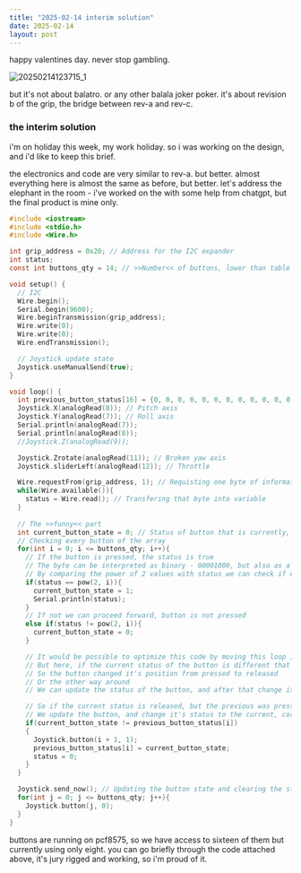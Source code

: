 ```yaml
---
title: "2025-02-14 interim solution"
date: 2025-02-14
layout: post
---
```


happy valentines day. never stop gambling. <br />

![20250214123715_1](https://github.com/user-attachments/assets/fc48f025-650b-49b5-84be-8bfa77af86a8)

but it's not about balatro. or any other balala joker poker. it's about revision b of the grip, the bridge between rev-a and rev-c.  <br />

### the interim solution

i'm on holiday this week, my work holiday. so i was working on the design, and i'd like to keep this brief.  <br />

the electronics and code are very similar to rev-a. but better. almost everything here is almost the same as before, but better. let's address the elephant in the room - i've worked on the with some help from chatgpt, but the final product is mine only. <br />

```c
#include <iostream>
#include <stdio.h>
#include <Wire.h>

int grip_address = 0x20; // Address for the I2C expander
int status;
const int buttons_qty = 14; // >>Number<< of buttons, lower than table size due to loop behaviour

void setup() {
  // I2C
  Wire.begin();
  Serial.begin(9600);
  Wire.beginTransmission(grip_address);
  Wire.write(0);
  Wire.write(0);
  Wire.endTransmission();

  // Joystick update state
  Joystick.useManualSend(true);
}

void loop() {
  int previous_button_status[16] = {0, 0, 0, 0, 0, 0, 0, 0, 0, 0, 0, 0, 0, 0, 0, 0}; // Button status table
  Joystick.X(analogRead(8)); // Pitch axis
  Joystick.Y(analogRead(7)); // Roll axis
  Serial.println(analogRead(7));
  Serial.println(analogRead(8));
  //Joystick.Z(analogRead(9));

  Joystick.Zrotate(analogRead(11)); // Broken yaw axis
  Joystick.sliderLeft(analogRead(12)); // Throttle

  Wire.requestFrom(grip_address, 1); // Requisting one byte of information from the I2C expander
  while(Wire.available()){
    status = Wire.read(); // Transfering that byte into variable
  }
  
  // The >>funny<< part
  int current_button_state = 0; // Status of button that is currently, in the loop, being tested
  // Checking every button of the array
  for(int i = 0; i <= buttons_qty; i++){
    // If the button is pressed, the status is true
    // The byte can be interpreted as binary - 00001000, but also as a regular number - 8
    // By comparing the power of 2 values with status we can check if e. g. third button is pressed, by comparing it with status value
    if(status == pow(2, i)){
      current_button_state = 1;
      Serial.println(status);
    }
    // If not we can proceed forward, button is not pressed
    else if(status != pow(2, i)){
      current_button_state = 0;
    }

    // It would be possible to optimize this code by moving this loop inside the first loop
    // But here, if the current status of the button is different that the previous one
    // So the button changed it's position from pressed to released
    // Or the other way around
    // We can update the status of the button, and after that change it's status once again

    // So if the current status is released, but the previous was pressed
    // We update the button, and change it's status to the current, correct one
    if(current_button_state != previous_button_status[i])
    {
      Joystick.button(i + 1, 1);
      previous_button_status[i] = current_button_state;
      status = 0;
    }
  }

  Joystick.send_now(); // Updating the button state and clearing the status of whole set in the next loop
  for(int j = 0; j <= buttons_qty; j++){
    Joystick.button(j, 0);
  }
}
```
buttons are running on pcf8575, so we have access to sixteen of them but currently using only eight. you can go briefly through the code attached above, it's jury rigged and working, so i'm proud of it.
